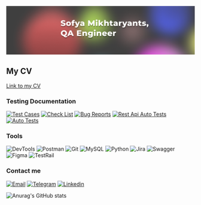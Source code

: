 ![Header](https://github.com/piranesi-27/piranesi-27/blob/master/assets/header.png)


## My CV

[Link to my CV](https://drive.google.com/file/d/1lJU2KlaDdtpBVKIRwx9V8Ryq-noNrkf1/view?usp=sharing)

### Testing Documentation

[![Test Cases](https://img.shields.io/badge/-Test_Cases-3E3C3C?style=for-the-badge&logo=appveyor)](https://docs.google.com/spreadsheets/d/1kTZuVYWpsx4BLAReI6CJawvkhRQ_hGe0tIyRhRjlkng/edit#gid=497153384)
[![Check List](https://img.shields.io/badge/-Test_Cases-3E3C3C?style=for-the-badge&logo=appveyor)](https://docs.google.com/spreadsheets/d/1Xc1Shj92vBma21DPe3hryFvj-6UXvTPW6YaD0VPeYfA/edit#gid=77777072)
[![Bug Reports](https://img.shields.io/badge/-Bug_Reports-3E3C3C?style=for-the-badge&logo=appveyor)](https://docs.google.com/spreadsheets/d/1kTZuVYWpsx4BLAReI6CJawvkhRQ_hGe0tIyRhRjlkng/edit#gid=1667110429)
[![Rest Api Auto Tests](https://img.shields.io/badge/-Rest_Api_Auto_Tests-3E3C3C?style=for-the-badge&logo=appveyor)](https://github.com/piranesi-27/skillfactory_home_work_py/tree/master/home_work_19.7.2_petfriends_api)
[![Auto Tests](https://img.shields.io/badge/-Auto_Tests-3E3C3C?style=for-the-badge&logo=appveyor)](https://github.com/piranesi-27/skillfactory_home_work_py/tree/master/Final_QAP_Rostelecom_28.1)



### Tools
![DevTools](https://img.shields.io/badge/-DevTools-3E3C3C?style=for-the-badge&logo=googlechrome)
![Postman](https://img.shields.io/badge/-Postman-3E3C3C?style=for-the-badge&logo=postman)
![Git](https://img.shields.io/badge/-Git-3E3C3C?style=for-the-badge&logo=git)
![MySQL](https://img.shields.io/badge/-MySQL-3E3C3C?style=for-the-badge&logo=mysql)
![Python](https://img.shields.io/badge/-Python-3E3C3C?style=for-the-badge&logo=python)
![Jira](https://img.shields.io/badge/-Jira-3E3C3C?style=for-the-badge&logo=jira)
![Swagger](https://img.shields.io/badge/Swagger-3E3C3C?style=for-the-badge&logo=swagger)
![Figma](https://img.shields.io/badge/Figma-3E3C3C?style=for-the-badge&logo=figma)
![TestRail](https://img.shields.io/badge/TestRail-3E3C3C?style=for-the-badge&logo=)


### Contact me

[![Email](https://img.shields.io/badge/-Email-3E3C3C?style=for-the-badge&logo=gmail)](mailto:sofyamik27@gmail.com)
[![Telegram](https://img.shields.io/badge/-Telegram-3E3C3C?style=for-the-badge&logo=telegram)](https://t.me/ambrose75)
[![Linkedin](https://img.shields.io/badge/-Linkedin-3E3C3C?style=for-the-badge&logo=linkedin)](https://www.linkedin.com/in/sofya-mikhtaryants-25a59a169/)

![Anurag's GitHub stats](https://github-readme-stats.vercel.app/api?username=piranesi-27&hide=stars&count_private=true&show_icons=true&theme=merko&include_all_commits=false)